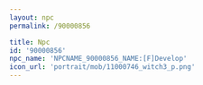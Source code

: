 ```yaml
---
layout: npc
permalink: /90000856

title: Npc
id: '90000856'
npc_name: 'NPCNAME_90000856_NAME:[F]Develop'
icon_url: 'portrait/mob/11000746_witch3_p.png'
---
```

